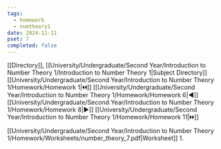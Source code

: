 ```yaml
---
tags:
  - homework
  - numtheory1
date: 2024-11-11
pset: 7
completed: false
---
```

[[Directory]], [[University/Undergraduate/Second Year/Introduction to Number Theory 1/Introduction to Number Theory 1|Subject Directory]]
[[University/Undergraduate/Second Year/Introduction to Number Theory 1/Homework/Homework 1|🞀🞀]] [[University/Undergraduate/Second Year/Introduction to Number Theory 1/Homework/Homework 6|◀]] [[University/Undergraduate/Second Year/Introduction to Number Theory 1/Homework/Homework 8|▶]] [[University/Undergraduate/Second Year/Introduction to Number Theory 1/Homework/Homework 11|🞂🞂]]

[[University/Undergraduate/Second Year/Introduction to Number Theory 1/Homework/Worksheets/number_theory_7.pdf|Worksheet]]
1. 
